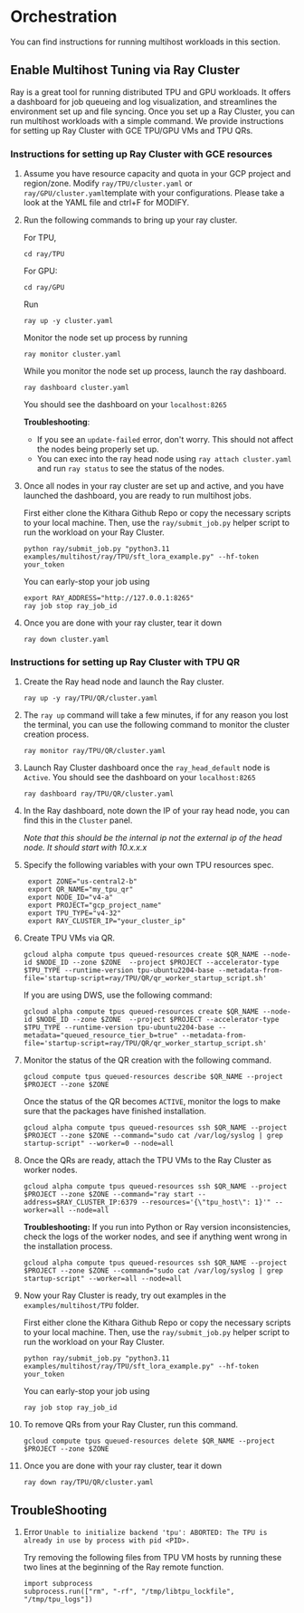 # Orchestration

You can find instructions for running multihost workloads in this section.

## Enable Multihost Tuning via Ray Cluster

Ray is a great tool for running distributed TPU and GPU workloads. It offers a dashboard for job queueing and log visualization, and streamlines the environment set up and file syncing. Once you set up a Ray Cluster, you can run multihost workloads with a simple command. We provide instructions for setting up Ray Cluster with GCE TPU/GPU VMs and TPU QRs.

### Instructions for setting up Ray Cluster with GCE resources

1. Assume you have resource capacity and quota in your GCP project and region/zone. Modify `ray/TPU/cluster.yaml` or `ray/GPU/cluster.yaml`template with your configurations. Please take a look at the YAML file and ctrl+F for MODIFY.

2. Run the following commands to bring up your ray cluster.

   For TPU,

   ```
   cd ray/TPU
   ```

   For GPU:

   ```
   cd ray/GPU
   ```

   Run

   ```
   ray up -y cluster.yaml
   ```

   Monitor the node set up process by running

   ```
   ray monitor cluster.yaml
   ```

   While you monitor the node set up process, launch the ray dashboard.

   ```
   ray dashboard cluster.yaml
   ```

   You should see the dashboard on your `localhost:8265`

   **Troubleshooting**:

   - If you see an `update-failed` error, don't worry. This should not affect the nodes being properly set up.
   - You can exec into the ray head node using `ray attach cluster.yaml` and run `ray status` to see the status of the nodes.

3. Once all nodes in your ray cluster are set up and active, and you have launched the dashboard, you are ready to run multihost jobs.

   First either clone the Kithara Github Repo or copy the necessary scripts to your local machine.
   Then, use the `ray/submit_job.py` helper script to run the workload on your Ray Cluster.

   ```
   python ray/submit_job.py "python3.11 examples/multihost/ray/TPU/sft_lora_example.py" --hf-token your_token
   ```

   You can early-stop your job using

   ```
   export RAY_ADDRESS="http://127.0.0.1:8265"
   ray job stop ray_job_id
   ```

4. Once you are done with your ray cluster, tear it down

   `ray down cluster.yaml`

### Instructions for setting up Ray Cluster with TPU QR

1. Create the Ray head node and launch the Ray cluster.
   ```
   ray up -y ray/TPU/QR/cluster.yaml
   ```
2. The `ray up` command will take a few minutes, if for any reason you lost the terminal,
   you can use the following command to monitor the cluster creation process.
   ```
   ray monitor ray/TPU/QR/cluster.yaml
   ```
3. Launch Ray Cluster dashboard once the `ray_head_default` node is `Active`. You should see the dashboard on your `localhost:8265`

   ```
   ray dashboard ray/TPU/QR/cluster.yaml
   ```

4. In the Ray dashboard, note down the IP of your ray head node, you can find this in the `Cluster` panel.

   _Note that this should be the internal ip not the external ip of the head node. It should start with 10.x.x.x_

5. Specify the following variables with your own TPU resources spec.

   ```
    export ZONE="us-central2-b"
    export QR_NAME="my_tpu_qr"
    export NODE_ID="v4-a"
    export PROJECT="gcp_project_name"
    export TPU_TYPE="v4-32"
    export RAY_CLUSTER_IP="your_cluster_ip"
   ```

6. Create TPU VMs via QR.

   ```
   gcloud alpha compute tpus queued-resources create $QR_NAME --node-id $NODE_ID --zone $ZONE  --project $PROJECT --accelerator-type $TPU_TYPE --runtime-version tpu-ubuntu2204-base --metadata-from-file='startup-script=ray/TPU/QR/qr_worker_startup_script.sh' 
   ```

   If you are using DWS, use the following command: 

   ```
   gcloud alpha compute tpus queued-resources create $QR_NAME --node-id $NODE_ID --zone $ZONE  --project $PROJECT --accelerator-type $TPU_TYPE --runtime-version tpu-ubuntu2204-base --metadata="queued_resource_tier_b=true" --metadata-from-file='startup-script=ray/TPU/QR/qr_worker_startup_script.sh' 
   ```

7. Monitor the status of the QR creation with the following command.

   ```
   gcloud compute tpus queued-resources describe $QR_NAME --project $PROJECT --zone $ZONE
   ```
   Once the status of the QR becomes `ACTIVE`, monitor the logs to make sure that the packages have finished installation. 

   ```
   gcloud alpha compute tpus queued-resources ssh $QR_NAME --project $PROJECT --zone $ZONE --command="sudo cat /var/log/syslog | grep startup-script" --worker=0 --node=all
   ```

8. Once the QRs are ready, attach the TPU VMs to the Ray Cluster as worker nodes.

   ```
   gcloud alpha compute tpus queued-resources ssh $QR_NAME --project $PROJECT --zone $ZONE --command="ray start --address=$RAY_CLUSTER_IP:6379 --resources='{\"tpu_host\": 1}'" --worker=all --node=all
   ```

   **Troubleshooting:** If you run into Python or Ray version inconsistencies, check the logs of the worker nodes, and see if anything went wrong in the installation process. 

   ```
   gcloud alpha compute tpus queued-resources ssh $QR_NAME --project $PROJECT --zone $ZONE --command="sudo cat /var/log/syslog | grep startup-script" --worker=all --node=all
   ```

9. Now your Ray Cluster is ready, try out examples in the `examples/multihost/TPU` folder.

   First either clone the Kithara Github Repo or copy the necessary scripts to your local machine.
   Then, use the `ray/submit_job.py` helper script to run the workload on your Ray Cluster. 

   ```
   python ray/submit_job.py "python3.11 examples/multihost/ray/TPU/sft_lora_example.py" --hf-token your_token
   ```
   
   You can early-stop your job using

   `ray job stop ray_job_id`

10. To remove QRs from your Ray Cluster, run this command.

    ```
    gcloud compute tpus queued-resources delete $QR_NAME --project $PROJECT --zone $ZONE
    ```

11. Once you are done with your ray cluster, tear it down

    `ray down ray/TPU/QR/cluster.yaml`

## TroubleShooting

1. Error `Unable to initialize backend 'tpu': ABORTED: The TPU is already in use by process with pid <PID>.`

   Try removing the following files from TPU VM hosts by running these two lines at the beginning of the Ray remote function.

   ```
   import subprocess
   subprocess.run(["rm", "-rf", "/tmp/libtpu_lockfile", "/tmp/tpu_logs"])
   ```

